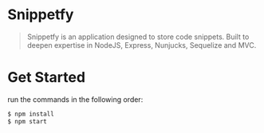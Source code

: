 # Snippetfy
> Snippetfy is an application designed to store code snippets. Built to deepen expertise in NodeJS, Express, Nunjucks, Sequelize and MVC.

# Get Started
run the commands in the following order:

```bash
$ npm install
$ npm start
```
